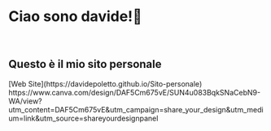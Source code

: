 <h1>Ciao sono davide!👋</h1> <br>
<h2>Questo è il mio sito personale </h2>
[Web Site](https://davidepoletto.github.io/Sito-personale)
https://www.canva.com/design/DAF5Cm675vE/SUN4u083BqkSNaCebN9-WA/view?utm_content=DAF5Cm675vE&utm_campaign=share_your_design&utm_medium=link&utm_source=shareyourdesignpanel

